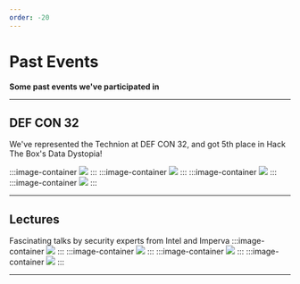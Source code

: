```yaml
---
order: -20
---
```


<style>
.image-container {
    width: 45%;
    aspect-ratio: 100/50;
    border-radius: 25px;
    display: inline-flex;
    justify-content: center;
    align-items: center;
    margin: 0;
}

.image-container2 {
    width: 30%;
}

.image-container figure {
    margin: 0 !important;
}

@media (max-width: 600px) {
    .sponsor-1, .sponsor-2 {
        width: 80%;
        aspect-ratio: 100/40;
        border-radius: 15px;
        padding: 0 10%;
    }
}

</style>


# Past Events

**Some past events we've participated in**

---
**DEF CON 32**
---
We've represented the Technion at DEF CON 32, and got 5th place in Hack The Box's Data Dystopia!

:::image-container
![]("\files\past-events\defcon-group.jpg")
:::
:::image-container
![]("\files\past-events\defcon-htb.jpg")
:::
:::image-container
![]("\files\past-events\defcon-old-comps.jpg")
:::
:::image-container
![]("\files\past-events\defcon-solving.jpg")
:::

---
**Lectures**
---
Fascinating talks by security experts from Intel and Imperva
:::image-container
![]("\files\past-events\imperva-lecture-1.jpg")
:::
:::image-container
![]("\files\past-events\imperva-lecture-2.jpg")
:::
:::image-container
![]("\files\past-events\intel-audiance.jpg")
:::
:::image-container
![]("\files\past-events\intel-lecture.jpg")
:::

---
